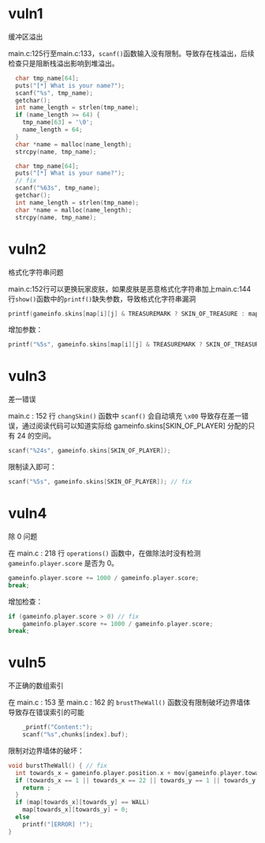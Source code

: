 # vuln1

缓冲区溢出

main.c:125行至main.c:133，`scanf()`函数输入没有限制。导致存在栈溢出，后续检查只是阻断栈溢出影响到堆溢出。

```c
  char tmp_name[64];
  puts("[*] What is your name?");
  scanf("%s", tmp_name);
  getchar();
  int name_length = strlen(tmp_name);
  if (name_length >= 64) {
    tmp_name[63] = '\0';
    name_length = 64;
  }
  char *name = malloc(name_length);
  strcpy(name, tmp_name);
```

```c
  char tmp_name[64];
  puts("[*] What is your name?");
  // fix
  scanf("%63s", tmp_name);
  getchar();
  int name_length = strlen(tmp_name);
  char *name = malloc(name_length);
  strcpy(name, tmp_name);
```

# vuln2

格式化字符串问题

main.c:152行可以更换玩家皮肤，如果皮肤是恶意格式化字符串加上main.c:144行`show()`函数中的`printf()`缺失参数，导致格式化字符串漏洞

```c
printf(gameinfo.skins[map[i][j] & TREASUREMARK ? SKIN_OF_TREASURE : map[i][j]]);
```
增加参数：

```c
printf("%5s", gameinfo.skins[map[i][j] & TREASUREMARK ? SKIN_OF_TREASURE : map[i][j]]); // fix
```

# vuln3

差一错误

main.c : 152 行 `changSkin()` 函数中 `scanf()` 会自动填充 `\x00` 导致存在差一错误，通过阅读代码可以知道实际给 gameinfo.skins[SKIN_OF_PLAYER] 分配的只有 24 的空间。

```c
scanf("%24s", gameinfo.skins[SKIN_OF_PLAYER]);
```

限制读入即可：

```c
scanf("%5s", gameinfo.skins[SKIN_OF_PLAYER]); // fix
```

# vuln4

除 0 问题

在 main.c : 218 行 `operations()` 函数中，在做除法时没有检测 `gameinfo.player.score` 是否为 0。

```c
gameinfo.player.score += 1000 / gameinfo.player.score;
break;
```

增加检查：

```c
if (gameinfo.player.score > 0) // fix
	gameinfo.player.score += 1000 / gameinfo.player.score;
break;
```

# vuln5

不正确的数组索引

在 main.c : 153 至 main.c : 162 的 `brustTheWall()` 函数没有限制破坏边界墙体导致存在错误索引的可能

```c
    _printf("Content:");
    scanf("%s",chunks[index].buf);
```
限制对边界墙体的破坏：
```c
void burstTheWall() { // fix
  int towards_x = gameinfo.player.position.x + mov[gameinfo.player.towards][0], towards_y = gameinfo.player.position.y + mov[gameinfo.player.towards][1];
  if (towards_x == 1 || towards_x == 22 || towards_y == 1 || towards_y == 22) { // fix
    return ;
  }
  if (map[towards_x][towards_y] == WALL)
    map[towards_x][towards_y] = 0;
  else
    printf("[ERROR] !");
}
```
